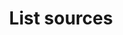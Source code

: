 ---
# -------------------------- #
#      ENDPOINT DETAILS      #
# -------------------------- #

content-type: "api-endpoint"
endpoint: "sources"
key: "list-sources"
version: "4"


# -------------------------- #
#       METHOD DETAILS       #
# -------------------------- #

title: "List sources"
method: "get"
short-url: |
  /v{{ endpoint.version }}{{ object.endpoint-url }}
full-url: |
  {{ api.base-url }}{{ endpoint.short-url | flatify }}
short: "{{ api.core-objects.sources.list.description }}"
description: |
  {{ api.core-objects.sources.list.description }}

  **Note**: This endpoint retrieves specific configuration information about the sources connected to a single account. To retrieve general configuration information about all supported data source types, use the [List all source types]({{ api.source-types.list.anchor }}) endpoint.


# -------------------------- #
#           RETURNS          #
# -------------------------- #

returns: |
  If successful, the API will return a status of <code class="api success">200 OK</code> and an array of [Source Objects]({{ api.core-objects.sources.object }}), one for each source connected to the account.

  
# ------------------------------ #
#   EXAMPLE REQUEST & RESPONSES  #
# ------------------------------ #

examples:
  - type: "Request"
    language: "json"
    code: |
      curl -X {{ endpoint.method | upcase }} {{ endpoint.full-url | flatify | strip_newlines }}
           -H "Authorization: Bearer <ACCESS_TOKEN>" 
           -H "Content-Type: application/json"

  - type: "Response"
    language: "json"
    code: |
      [
        {
          "properties": {
            "anchor_time": "2019-01-07T23:23:08.116Z",
            "cron_expression": null,
            "customer_ids": "1585293495,4224806558,6668731595",
            "frequency_in_minutes": "30",
            "image_version": "1.latest",
            "product": "pipeline",
            "start_date": "2018-01-01T00:00:00Z",
            "user_id": "100551921296891141132"
          },
          "updated_at": "2019-04-12T19:03:13Z",
          "schedule": null,
          "name": "adwords",
          "type": "platform.adwords",
          "deleted_at": "2019-01-09T17:28:57Z",
          "system_paused_at": null,
          "stitch_client_id": 116078,
          "paused_at": null,
          "id": 119945,
          "display_name": "AdWords2",
          "created_at": "2019-01-07T23:20:22Z",
          "report_card": {
            "type": "platform.adwords",
            "current_step": 5,
            "current_step_type": "fully_configured",
            "steps": [
              {
                "type": "form",
                "properties": [
                  {
                    "name": "anchor_time",
                    "is_required": false,
                    "is_credential": false,
                    "system_provided": false,
                    "property_type": "user_provided",
                    "json_schema": {
                      "type": "string",
                      "format": "date-time"
                    },
                    "provided": true,
                    "tap_mutable": false
                  },
                  {
                    "name": "cron_expression",
                    "is_required": false,
                    "is_credential": false,
                    "system_provided": false,
                    "property_type": "user_provided",
                    "json_schema": null,
                    "provided": false,
                    "tap_mutable": false
                  },
                  {
                    "name": "frequency_in_minutes",
                    "is_required": false,
                    "is_credential": false,
                    "system_provided": false,
                    "property_type": "user_provided",
                    "json_schema": {
                      "type": "string",
                      "pattern": "^1$|^30$|^60$|^360$|^720$|^1440$"
                    },
                    "provided": true,
                    "tap_mutable": false
                  },
                  {
                    "name": "image_version",
                    "is_required": true,
                    "is_credential": false,
                    "system_provided": true,
                    "property_type": "read_only",
                    "json_schema": null,
                    "provided": true,
                    "tap_mutable": false
                  },
                  {
                    "name": "start_date",
                    "is_required": true,
                    "is_credential": false,
                    "system_provided": false,
                    "property_type": "user_provided",
                    "json_schema": {
                      "type": "string",
                      "pattern": "^\\d{4}-\\d{2}-\\d{2}T00:00:00Z$"
                    },
                    "provided": true,
                    "tap_mutable": false
                  }
                ]
              },
              {
                "type": "oauth",
                "properties": [
                  {
                    "name": "customer_ids",
                    "is_required": true,
                    "is_credential": false,
                    "system_provided": false,
                    "property_type": "user_provided",
                    "json_schema": {
                      "type": "string"
                    },
                    "provided": true,
                    "tap_mutable": false
                  },
                  {
                    "name": "developer_token",
                    "is_required": true,
                    "is_credential": true,
                    "system_provided": true,
                    "property_type": "system_provided_by_default",
                    "json_schema": {
                      "type": "string"
                    },
                    "provided": true,
                    "tap_mutable": false
                  },
                  {
                    "name": "oauth_client_id",
                    "is_required": true,
                    "is_credential": true,
                    "system_provided": true,
                    "property_type": "system_provided_by_default",
                    "json_schema": {
                      "type": "string"
                    },
                    "provided": true,
                    "tap_mutable": false
                  },
                  {
                    "name": "oauth_client_secret",
                    "is_required": true,
                    "is_credential": true,
                    "system_provided": true,
                    "property_type": "system_provided_by_default",
                    "json_schema": {
                      "type": "string"
                    },
                    "provided": true,
                    "tap_mutable": false
                  },
                  {
                    "name": "refresh_token",
                    "is_required": true,
                    "is_credential": true,
                    "system_provided": true,
                    "property_type": "system_provided_by_default",
                    "json_schema": {
                      "type": "string"
                    },
                    "provided": true,
                    "tap_mutable": false
                  },
                  {
                    "name": "user_id",
                    "is_required": true,
                    "is_credential": false,
                    "system_provided": true,
                    "property_type": "system_provided_by_default",
                    "json_schema": {
                      "type": "string"
                    },
                    "provided": true,
                    "tap_mutable": false
                  }
                ]
              },
              {
                "type": "discover_schema",
                "properties": []
              },
              {
                "type": "field_selection",
                "properties": []
              },
              {
                "type": "fully_configured",
                "properties": []
              }
            ]
          }
        },
        {
          "properties": {
            "anchor_time": "2019-01-09T19:30:00.000Z",
            "user_agent": "Stitch-c7ad6999-c6d8-4504-9ae6-b153717fdd3e",
            "oauth_s3_path": "116078-120407-xero",
            "organization_name": "Stitch Xero",
            "frequency_in_minutes": "60",
            "product": "pipeline",
            "oauth_s3_bucket": "com-stitchdata-prod-platform-oauth-creds",
            "start_date": "2018-01-09T19:15:49Z",
            "cron_expression": null,
            "image_version": "1.latest"
          },
          "updated_at": "2019-05-24T16:21:57Z",
          "schedule": null,
          "name": "xero",
          "type": "platform.xero",
          "deleted_at": null,
          "system_paused_at": null,
          "stitch_client_id": 116078,
          "paused_at": "2019-01-22T18:04:48Z",
          "id": 120407,
          "display_name": "Xero",
          "created_at": "2019-01-09T19:16:03Z",
          "report_card": {
            "type": "platform.xero",
            "current_step": 4,
            "current_step_type": "field_selection",
            "steps": [
              {
                "type": "form",
                "properties": [
                  {
                    "name": "anchor_time",
                    "is_required": false,
                    "is_credential": false,
                    "system_provided": false,
                    "property_type": "user_provided",
                    "json_schema": {
                      "type": "string",
                      "format": "date-time"
                    },
                    "provided": true,
                    "tap_mutable": false
                  },
                  {
                    "name": "cron_expression",
                    "is_required": false,
                    "is_credential": false,
                    "system_provided": false,
                    "property_type": "user_provided",
                    "json_schema": null,
                    "provided": false,
                    "tap_mutable": false
                  },
                  {
                    "name": "frequency_in_minutes",
                    "is_required": false,
                    "is_credential": false,
                    "system_provided": false,
                    "property_type": "user_provided",
                    "json_schema": {
                      "type": "string",
                      "pattern": "^1$|^30$|^60$|^360$|^720$|^1440$"
                    },
                    "provided": true,
                    "tap_mutable": false
                  },
                  {
                    "name": "image_version",
                    "is_required": true,
                    "is_credential": false,
                    "system_provided": true,
                    "property_type": "read_only",
                    "json_schema": null,
                    "provided": true,
                    "tap_mutable": false
                  },
                  {
                    "name": "start_date",
                    "is_required": true,
                    "is_credential": false,
                    "system_provided": false,
                    "property_type": "user_provided",
                    "json_schema": {
                      "type": "string",
                      "pattern": "^\\d{4}-\\d{2}-\\d{2}T00:00:00Z$"
                    },
                    "provided": true,
                    "tap_mutable": false
                  }
                ]
              },
              {
                "type": "oauth",
                "properties": [
                  {
                    "name": "consumer_key",
                    "is_required": true,
                    "is_credential": true,
                    "system_provided": true,
                    "property_type": "system_provided_by_default",
                    "json_schema": null,
                    "provided": true,
                    "tap_mutable": false
                  },
                  {
                    "name": "consumer_secret",
                    "is_required": true,
                    "is_credential": true,
                    "system_provided": true,
                    "property_type": "system_provided_by_default",
                    "json_schema": null,
                    "provided": true,
                    "tap_mutable": false
                  },
                  {
                    "name": "oauth_s3_bucket",
                    "is_required": true,
                    "is_credential": false,
                    "system_provided": true,
                    "property_type": "read_only",
                    "json_schema": null,
                    "provided": true,
                    "tap_mutable": false
                  },
                  {
                    "name": "oauth_s3_path",
                    "is_required": true,
                    "is_credential": false,
                    "system_provided": true,
                    "property_type": "read_only",
                    "json_schema": null,
                    "provided": true,
                    "tap_mutable": false
                  },
                  {
                    "name": "oauth_session_handle",
                    "is_required": true,
                    "is_credential": true,
                    "system_provided": true,
                    "property_type": "system_provided_by_default",
                    "json_schema": null,
                    "provided": true,
                    "tap_mutable": false
                  },
                  {
                    "name": "oauth_token",
                    "is_required": true,
                    "is_credential": true,
                    "system_provided": true,
                    "property_type": "system_provided_by_default",
                    "json_schema": null,
                    "provided": true,
                    "tap_mutable": false
                  },
                  {
                    "name": "oauth_token_secret",
                    "is_required": true,
                    "is_credential": true,
                    "system_provided": true,
                    "property_type": "system_provided_by_default",
                    "json_schema": null,
                    "provided": true,
                    "tap_mutable": false
                  },
                  {
                    "name": "organization_name",
                    "is_required": false,
                    "is_credential": false,
                    "system_provided": true,
                    "property_type": "system_provided_by_default",
                    "json_schema": {
                      "type": "string"
                    },
                    "provided": true,
                    "tap_mutable": false
                  },
                  {
                    "name": "rsa_key",
                    "is_required": true,
                    "is_credential": true,
                    "system_provided": true,
                    "property_type": "system_provided_by_default",
                    "json_schema": null,
                    "provided": true,
                    "tap_mutable": false
                  },
                  {
                    "name": "user_agent",
                    "is_required": true,
                    "is_credential": false,
                    "system_provided": true,
                    "property_type": "read_only",
                    "json_schema": {
                      "type": "string"
                    },
                    "provided": true,
                    "tap_mutable": false
                  }
                ]
              },
              {
                "type": "discover_schema",
                "properties": []
              },
              {
                "type": "field_selection",
                "properties": []
              },
              {
                "type": "fully_configured",
                "properties": []
              }
            ]
          }
        },
        {
          "properties": {
            "ssl": "true",
            "anchor_time": "2019-01-10T19:39:17.724Z",
            "frequency_in_minutes": "60",
            "port": "5432",
            "dbname": "demni2mf59dt10",
            "host": "<HOST>",
            "product": "pipeline",
            "cron_expression": null,
            "image_version": "0.latest",
            "user": "nxucqufdolmwxr"
          },
          "updated_at": "2019-05-24T19:54:43Z",
          "schedule": null,
          "name": "heroku",
          "type": "platform.heroku_pg",
          "deleted_at": "2019-05-24T19:54:43Z",
          "system_paused_at": null,
          "stitch_client_id": 116078,
          "paused_at": null,
          "id": 120643,
          "display_name": "Heroku",
          "created_at": "2019-01-10T19:36:13Z",
          "report_card": {
            "type": "platform.heroku_pg",
            "current_step": 4,
            "current_step_type": "fully_configured",
            "steps": [
              {
                "type": "form",
                "properties": [
                  {
                    "name": "anchor_time",
                    "is_required": false,
                    "is_credential": false,
                    "system_provided": false,
                    "property_type": "user_provided",
                    "json_schema": {
                      "type": "string",
                      "format": "date-time"
                    },
                    "provided": true,
                    "tap_mutable": false
                  },
                  {
                    "name": "cron_expression",
                    "is_required": false,
                    "is_credential": false,
                    "system_provided": false,
                    "property_type": "user_provided",
                    "json_schema": null,
                    "provided": false,
                    "tap_mutable": false
                  },
                  {
                    "name": "dbname",
                    "is_required": true,
                    "is_credential": false,
                    "system_provided": false,
                    "property_type": "user_provided",
                    "json_schema": {
                      "type": "string"
                    },
                    "provided": true,
                    "tap_mutable": false
                  },
                  {
                    "name": "default_replication_method",
                    "is_required": false,
                    "is_credential": false,
                    "system_provided": false,
                    "property_type": "user_provided",
                    "json_schema": {
                      "type": "string",
                      "pattern": "^(true|false)$"
                    },
                    "provided": false,
                    "tap_mutable": false
                  },
                  {
                    "name": "filter_dbs",
                    "is_required": false,
                    "is_credential": false,
                    "system_provided": false,
                    "property_type": "user_provided",
                    "json_schema": {
                      "type": "string"
                    },
                    "provided": false,
                    "tap_mutable": false
                  },
                  {
                    "name": "frequency_in_minutes",
                    "is_required": false,
                    "is_credential": false,
                    "system_provided": false,
                    "property_type": "user_provided",
                    "json_schema": {
                      "type": "string",
                      "pattern": "^1$|^30$|^60$|^360$|^720$|^1440$"
                    },
                    "provided": true,
                    "tap_mutable": false
                  },
                  {
                    "name": "host",
                    "is_required": true,
                    "is_credential": false,
                    "system_provided": false,
                    "property_type": "user_provided",
                    "json_schema": {
                      "type": "string",
                      "anyOf": [
                        {
                          "format": "hostname"
                        },
                        {
                          "format": "ipv4"
                        }
                      ]
                    },
                    "provided": true,
                    "tap_mutable": false
                  },
                  {
                    "name": "image_version",
                    "is_required": true,
                    "is_credential": false,
                    "system_provided": true,
                    "property_type": "read_only",
                    "json_schema": null,
                    "provided": true,
                    "tap_mutable": false
                  },
                  {
                    "name": "include_schemas_in_destination_stream_name",
                    "is_required": false,
                    "is_credential": false,
                    "system_provided": false,
                    "property_type": "user_provided",
                    "json_schema": {
                      "type": "string"
                    },
                    "provided": false,
                    "tap_mutable": false
                  },
                  {
                    "name": "itersize",
                    "is_required": false,
                    "is_credential": false,
                    "system_provided": false,
                    "property_type": "user_provided",
                    "json_schema": {
                      "type": "string",
                      "pattern": "^\\d+"
                    },
                    "provided": false,
                    "tap_mutable": false
                  },
                  {
                    "name": "password",
                    "is_required": true,
                    "is_credential": true,
                    "system_provided": false,
                    "property_type": "user_provided",
                    "json_schema": {
                      "type": "string"
                    },
                    "provided": true,
                    "tap_mutable": false
                  },
                  {
                    "name": "port",
                    "is_required": true,
                    "is_credential": false,
                    "system_provided": false,
                    "property_type": "user_provided",
                    "json_schema": {
                      "type": "integer"
                    },
                    "provided": true,
                    "tap_mutable": false
                  },
                  {
                    "name": "ssh",
                    "is_required": false,
                    "is_credential": false,
                    "system_provided": false,
                    "property_type": "user_provided",
                    "json_schema": {
                      "type": "string",
                      "pattern": "^(true|false)$"
                    },
                    "provided": false,
                    "tap_mutable": false
                  },
                  {
                    "name": "ssh_host",
                    "is_required": false,
                    "is_credential": false,
                    "system_provided": false,
                    "property_type": "user_provided",
                    "json_schema": {
                      "type": "string",
                      "anyOf": [
                        {
                          "format": "hostname"
                        },
                        {
                          "format": "ipv4"
                        }
                      ]
                    },
                    "provided": false,
                    "tap_mutable": false
                  },
                  {
                    "name": "ssh_port",
                    "is_required": false,
                    "is_credential": false,
                    "system_provided": false,
                    "property_type": "user_provided",
                    "json_schema": {
                      "type": "string",
                      "pattern": "^\\d+"
                    },
                    "provided": false,
                    "tap_mutable": false
                  },
                  {
                    "name": "ssh_user",
                    "is_required": false,
                    "is_credential": false,
                    "system_provided": false,
                    "property_type": "user_provided",
                    "json_schema": {
                      "type": "string"
                    },
                    "provided": false,
                    "tap_mutable": false
                  },
                  {
                    "name": "ssl",
                    "is_required": false,
                    "is_credential": false,
                    "system_provided": false,
                    "property_type": "user_provided",
                    "json_schema": {
                      "type": "string",
                      "pattern": "^(true|false)$"
                    },
                    "provided": true,
                    "tap_mutable": false
                  },
                  {
                    "name": "user",
                    "is_required": true,
                    "is_credential": false,
                    "system_provided": false,
                    "property_type": "user_provided",
                    "json_schema": {
                      "type": "string"
                    },
                    "provided": true,
                    "tap_mutable": false
                  }
                ]
              },
              {
                "type": "discover_schema",
                "properties": []
              },
              {
                "type": "field_selection",
                "properties": []
              },
              {
                "type": "fully_configured",
                "properties": []
              }
            ]
          }
        }
---